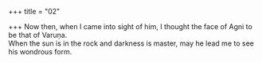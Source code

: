 +++
title = "02"

+++
Now then, when I came into sight of him, I thought the face of Agni to  be that of Varuṇa.  
When the sun is in the rock and darkness is master, may he lead me to  see his wondrous form.  